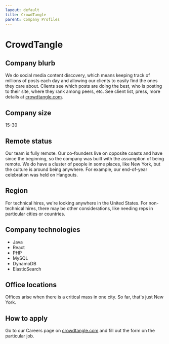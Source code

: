 ```yaml
---
layout: default
title: CrowdTangle
parent: Company Profiles
---
```


# CrowdTangle

## Company blurb

We do social media content discovery, which means keeping track of millions of posts each day and allowing our clients to easily find the ones they care about. Clients see which posts are doing the best, who is posting to their site, where they rank among peers, etc. See client list, press, more details at [crowdtangle.com](http://crowdtangle.com).

## Company size

15-30

## Remote status

Our team is fully remote. Our co-founders live on opposite coasts and have since the beginning, so the company was built with the assumption of being remote. We do have a cluster of people in some places, like New York, but the culture is around being anywhere. For example, our end-of-year celebration was held on Hangouts.

## Region

For technical hires, we're looking anywhere in the United States. For non-technical hires, there may be other considerations, like needing reps in particular cities or countries.

## Company technologies

- Java
- React
- PHP
- MySQL
- DynamoDB
- ElasticSearch

## Office locations

Offices arise when there is a critical mass in one city. So far, that's just New York.

## How to apply

Go to our Careers page on [crowdtangle.com](http://crowdtangle.com) and fill out the form on the particular job.